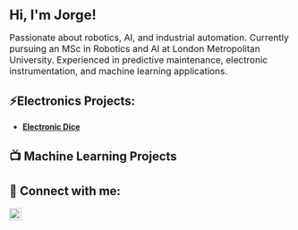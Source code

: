 <h1 style="font-size: 24px;">Hi, I'm Jorge!</h1>
<p style="font-size: 16px;">
    Passionate about robotics, AI, and industrial automation. 
    Currently pursuing an MSc in Robotics and AI at London Metropolitan University. 
    Experienced in predictive maintenance, electronic instrumentation, and machine learning applications.
</p>

<h2>⚡Electronics Projects:</h2>

- <b>[Electronic Dice](https://github.com/Jvinuelapz/Electronic-Dice)</b>

<h2>📺 Machine Learning Projects </h2>



<h2> 💬 Connect with me:</h2>

[<img align="left" alt="JoshMadakor | LinkedIn" width="22px" src="https://cdn.jsdelivr.net/npm/simple-icons@v3/icons/linkedin.svg" />][linkedin]

[linkedin]: https://linkedin.com/in/jvinuelap

<!--
**joshmadakor1/joshmadakor1** is a ✨ _special_ ✨ repository because its `README.md` (this file) appears on your GitHub profile.

Here are some ideas to get you started:

- 🔭 I’m currently working on ...
- 🌱 I’m currently learning ...
- 👯 I’m looking to collaborate on ...
- 🤔 I’m looking for help with ...
- 💬 Ask me about ...
- 📫 How to reach me: ...
- 😄 Pronouns: ...
- ⚡ Fun fact: ...
-->
